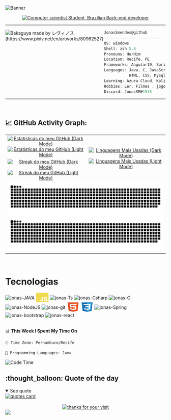 ![Banner](https://user-images.githubusercontent.com/36126914/154766367-2c3d9c80-3cdc-4790-b15c-7eba5eee9fd2.gif)


<div align="center">
  <a href="https://git.io/typing-svg"><img src="https://readme-typing-svg.demolab.com?font=Roboto+Slab&color=%23e4b8bf&size=30&center=true&vCenter=true&width=450&lines=I'm+Jonas;Computer+Scientist+Student;Brazilian+Backend+Dev" alt="Computer scientist Student, Brazilian Back-end developer"></a>
</div>

<hr/>

<img align="left" src="https://i.pinimg.com/736x/a4/83/aa/a483aab604cb2f0dd08ed6f5039415e8.jpg" alt="Bakaguya made by レヴィノス (https://www.pixiv.net/en/artworks/80962527)" higth="340" width="310" /> 

```csharp
JonasSmendes@github
-------------------------
OS: windows
Shell: zsh 5.8
Pronouns: He/Him
Location: Recife, PE
Frameworks: Angular19, SpringBoot, React, NextJs
Languages: Java, C, JavaScript, TypeScript,
           HTML, CSS, MySql, PostgreSQL
Learning: Azura Cloud, Kali linux
Hobbies: Ler, Filmes , jogos, Atividade fisica
Discord: JonasSM#1515
```

<hr/>
<br/>

## 📈 GitHub Activity Graph:

<table align="center">
  <tr>
    <td align="center">
      <a href="https://github.com/JonasSMendes#gh-dark-mode-only">
        <img src="https://github-readme-stats.vercel.app/api?username=JonasSMendes&show_icons=true&theme=tokyonight&include_all_commits=true#gh-dark-mode-only" alt="Estatísticas do meu GitHub (Dark Mode)"/>
      </a>
      <a href="https://github.com/JonasSMendes#gh-light-mode-only">
        <img src="https://github-readme-stats.vercel.app/api?username=JonasSMendes&show_icons=true&theme=default&include_all_commits=true#gh-light-mode-only" alt="Estatísticas do meu GitHub (Light Mode)"/>
      </a>
    </td>
    <td rowspan="2" align="center">
      <a href="https://github.com/JonasSMendes#gh-dark-mode-only">
        <img src="https://github-readme-stats.vercel.app/api/top-langs/?username=JonasSMendes&theme=tokyonight&langs_count=8#gh-dark-mode-only" alt="Linguagens Mais Usadas (Dark Mode)"/>
      </a>
      <a href="https://github.com/JonasSMendes#gh-light-mode-only">
        <img src="https://github-readme-stats.vercel.app/api/top-langs/?username=JonasSMendes&theme=default&langs_count=8#gh-light-mode-only" alt="Linguagens Mais Usadas (Light Mode)"/>
      </a>
    </td>
  </tr>
  <tr>
    <td align="center">
      <a href="https://github.com/JonasSMendes#gh-dark-mode-only">
        <img src="https://github-readme-streak-stats.herokuapp.com/?user=JonasSMendes&theme=tokyonight" alt="Streak do meu GitHub (Dark Mode)"/>
      </a>
      <a href="https://github.com/JonasSMendes#gh-light-mode-only">
        <img src="https://github-readme-streak-stats.herokuapp.com/?user=JonasSmendes&theme=default" alt="Streak do meu GitHub (Light Mode)"/>
      </a>
    </td>
  </tr>
  <tr>
    <td colspan="2" align="center">
      <a href="https://github.com/JonasSMendes#gh-dark-mode-only">
        <img src="https://raw.githubusercontent.com/platane/snk/output/github-contribution-grid-snake.svg?user=JonasSMendes&theme=github-dark" alt="Snake de Contribuições (Dark Mode)"/>
      </a>
      <a href="https://github.com/JonasSMendes#gh-light-mode-only">
        <img src="https://raw.githubusercontent.com/platane/snk/output/github-contribution-grid-snake.svg?user=JonasSMendes&theme=github-light" alt="Snake de Contribuições (Light Mode)"/>
      </a>
    </td>
  </tr>
</table>

<br/>

<div style="display: inline_block">
  <h1>Tecnologias</h1>
  <img align="center" alt="jonas-JAVA" height="30" width="40" src="https://cdn.jsdelivr.net/gh/devicons/devicon/icons/java/java-original-wordmark.svg" />
  <img align="center" alt="jonas-Js" height="30" width="40" src="https://raw.githubusercontent.com/devicons/devicon/master/icons/javascript/javascript-plain.svg">
  <img align="center" alt="jonas-Ts" height="30" width="40" src="https://cdn.jsdelivr.net/gh/devicons/devicon/icons/typescript/typescript-original.svg" />
  <img align="center" alt="jonas-Csharp" height="30" width="40" src="https://cdn.jsdelivr.net/gh/devicons/devicon@latest/icons/csharp/csharp-original.svg" />
  <img align="center" alt="jonas-C" height="30" width="40" src="https://cdn.jsdelivr.net/gh/devicons/devicon@latest/icons/c/c-original.svg" />
  <img align="center" alt="jonas-NodeJS" height="30" width="40" src="https://cdn.jsdelivr.net/gh/devicons/devicon@latest/icons/nodejs/nodejs-original-wordmark.svg" />
 
  <img align="center" alt="jonas-git" height="30" width="40" src="https://cdn.jsdelivr.net/gh/devicons/devicon/icons/git/git-original.svg" />
  <img align="center" alt="jonas-HTML" height="30" width="40" src="https://raw.githubusercontent.com/devicons/devicon/master/icons/html5/html5-original.svg">
  <img align="center" alt="jonas-CSS" height="30" width="40" src="https://raw.githubusercontent.com/devicons/devicon/master/icons/css3/css3-original.svg">
  <img align="center" alt="jonas-Spring" height="30" width="40" src="https://cdn.jsdelivr.net/gh/devicons/devicon@latest/icons/spring/spring-original-wordmark.svg" />
  <img align="center" alt="jonas-bootstrap" height="30" width="40" src="https://cdn.jsdelivr.net/gh/devicons/devicon/icons/bootstrap/bootstrap-original.svg"/>
  <img align="center" alt="jonas-react" height="30" width="40" src="https://cdn.jsdelivr.net/gh/devicons/devicon/icons/react/react-original-wordmark.svg" />
</div>

<br/>

📊 **This Week I Spent My Time On** 

```text
🕑︎ Time Zone: Pernambuco/Recife

💬 Programming Languages: Java
```
![Code Time](http://img.shields.io/badge/Code%20Time-87%20hrs%2026%20mins-blue)

<h2>:thought_balloon: Quote of the day</h2>
<details open>
    <summary>See quote</summary>
    <a href="https://github.com/piyushsuthar/github-readme-quotes">
        <img src="https://quotes-github-readme.vercel.app/api?type=horizontal&theme=tokyonight" alt="quotes card">
    </a>
</details>

<br/>

<div align="center">
    <a href="https://git.io/typing-svg">
        <img alt="thanks for your visit" src="https://readme-typing-svg.demolab.com?font=Roboto+Slab&size=24&pause=1000&color=%23e4b8bf&center=true&vCenter=true&width=435&lines=Thanks+for+your+visit!" >
    </a>
</div>

<img src="https://imgur.com/rilHVxA.png"/> 
